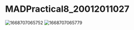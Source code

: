 # MADPractical8_20012011027

![1668707065752](https://user-images.githubusercontent.com/110648302/202522166-0186d064-f1a9-49b8-ba09-ba3c01d2d693.jpg)
![1668707065779](https://user-images.githubusercontent.com/110648302/202522357-a8cb99bd-aefb-4672-9a2b-a8be1559e558.jpg)
